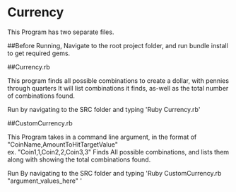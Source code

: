 # Currency

This Program has two separate files.

##Before Running, Navigate to the root project folder, and run bundle install to get required gems.


##Currency.rb

This program finds all possible combinations to create a dollar, with pennies through quarters
It will list combinations it finds, as-well as the total number of combinations found.

Run by navigating to the SRC folder and typing 'Ruby Currency.rb'

##CustomCurrency.rb

This Program takes in a command line argument, in the format of "CoinName,AmountToHitTargetValue"  
ex. "Coin1,1,Coin2,2,Coin3,3"
Finds All possible combinations, and lists them along with showing the total combinations found.

Run By navigating to the SRC folder and typing 'Ruby CustomCurrency.rb "argument_values_here" '

